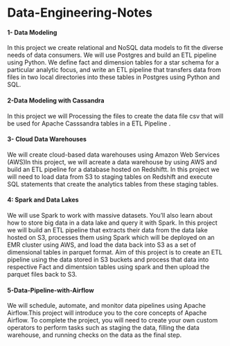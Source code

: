 # Data-Engineering-Notes


#### 1- Data Modeling

In this project we create relational and NoSQL data models to fit the diverse needs of data
consumers. We will use  Postgres and build an ETL pipeline using Python. We  define fact and dimension tables for a star schema for a particular analytic focus, and write an ETL pipeline that transfers data from files in two local directories into these tables in Postgres using Python and SQL.

#### 2-Data Modeling with Cassandra

In this project we will Processing the files to create the data file csv that will be used for Apache Casssandra tables in a ETL Pipeline .





#### 3- Cloud Data Warehouses

We will  create cloud-based data warehouses using Amazon Web Services (AWS)In this project, we will acreate a data warehouse by using AWS and build an ETL pipeline for a database hosted on Redshiftt. In this project we will need to load data from S3 to staging tables on Redshift and execute SQL statements that create the analytics tables from these staging tables.



####  4: Spark and Data Lakes

We will use Spark to work with massive datasets. You’ll also learn about how to store big data in a data lake and query it with Spark. In this project we will build an ETL pipeline that extracts their data from the data lake hosted on S3,  processes them using Spark which will be deployed on an EMR cluster using AWS, and load the data back into S3 as a set of dimensional tables in parquet format.
Aim of this project is to create an ETL pipeline using the data stored in S3 buckets and process that data into respective Fact and dimentsion tables using spark and then upload the parquet files back to S3.

#### 5-Data-Pipeline-with-Airflow

We will  schedule, automate, and monitor data pipelines using Apache Airflow.This project will introduce you to the core concepts of Apache Airflow. To complete the project, you will need to create your own custom operators to perform tasks such as staging the data, filling the data warehouse, and running checks on the data as the final step.



